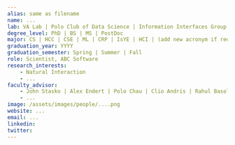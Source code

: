 ```yaml
---
alias: same as filename
name: ...
lab: VA Lab | Polo Club of Data Science | Information Interfaces Group | Friendly Cities Lab | EntSci Lab | James Foley's Group
degree_level: PhD | BS | MS | PostDoc
major: CS | HCC | CSE | ML | CRP | IsYE | HCI | (add new acronym if required)
graduation_year: YYYY
graduation_semester: Spring | Summer | Fall
role: Scientist, ABC Software
research_interests: 
    - Natural Interaction
    - ...
faculty_advisor:
    - John Stasko | Alex Endert | Polo Chau | Clio Andris | Rahul Basole | James Foley
    - ...
image: /assets/images/people/....png
website: ...
email: ...
linkedin: 
twitter: 
---
```

